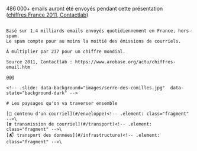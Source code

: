 <span>486 000+</span><!-- .element: class="r-fit-text" style="margin-top: 0" -->
emails auront été envoyés pendant cette présentation\
([chiffres France 2011, Contactlab](https://www.arobase.org/actu/chiffres-email.htm))

~~~~

Basé sur 1,4 milliards emails envoyés quotidiennement en France, hors-spam.
Le spam compte pour au moins la moitié des émissions de courriels.

À multiplier par 237 pour un chiffre mondial.

Source 2011, Contactlab : https://www.arobase.org/actu/chiffres-email.htm

@@@

<!-- .slide: data-background="images/serre-des-comilles.jpg"  data-state="background-dark" -->

# Les paysages qu'on va traverser ensemble

[🔎 contenu d'un courriel](#/enveloppe)<!-- .element: class="fragment" -->\
[☎️ transmission de courriel](#/transport)<!-- .element: class="fragment" -->\
[📬 transport des données](#/infrastructure)<!-- .element: class="fragment" -->\
